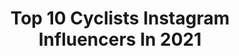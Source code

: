 ---
title: Top 10 Cyclists Instagram Influencers In 2021
description: >-
  Find top cyclists Instagram influencers in 2021. Most popular hashtags: #cycling #cyclinglife #cyclist.
platform: Instagram
hits: 962
text_top: Discover the most popular Instagram profiles on inBeat.
text_bottom: inBeat has 962 Instagram influencers like this for you to connect with.
profiles:
  - username: "tommeeusen"
    fullname: >-
      Tom Meeusen
    bio: >-
      Cyclist
    location: "Netherlands"
    followers: 17329
    engagement: 1579
    commentsToLikes: 0.009329
    id: ck5byx1v7q0p90i11b7qsnen5
    verified: false
    hashtags: ""
  - username: "dylangroenewegen"
    fullname: >-
      Dylan Groenewegen
    bio: >-
      Dylan Groenewegen 🇳🇱 - ❌❌❌ - Pro cyclist Jumbo-Visma - Twitter: @GroenewegenD - inquiries: @segcycling
    location: "Netherlands"
    followers: 303694
    engagement: 570
    commentsToLikes: 0.037441
    id: ck0tw2ndidr6e0i19xiy48vah
    verified: false
    hashtags: "#coronahulp, #helpenmaaktjehappy, #samentegencorona, #blackandyellow"
  - username: "gloriavanmechelen"
    fullname: >-
      Gloria Van Mechelen
    bio: >-
      🇱🇹🇧🇪 Cyclist for @cannibalteam tiktok: fruitybae
    location: ""
    followers: 2351
    engagement: 2060
    commentsToLikes: 0.177057
    id: ckapckyky48w60i786b5rzcvn
    verified: false
    hashtags: "#fuckerfits, #weekday, #examsgotmelike, #nature"
  - username: "jasperphilipsen"
    fullname: >-
      Jasper Philipsen
    bio: >-
      - Professional cyclist for @uae_team_emirates - Represented by @squadrasportsmanagement
    location: "United Kingdom"
    followers: 15930
    engagement: 1438
    commentsToLikes: 0.032565
    id: ck5qe0jr7y5a20i11miq9mp2f
    verified: false
    hashtags: "#bike, #uaeteamemirates, #ridetogether, #cyclinglife"
  - username: "clippedinandfree"
    fullname: >-
      Alina Jäger
    bio: >-
      Cyclist. Sensitive & savage Creator @einmenschwiejeder Founder @agentur.authentisch 📍Germany ❤@mikula.thome
    location: "Germany"
    followers: 97432
    engagement: 731
    commentsToLikes: 0.018557
    id: ck5zs18lrxmqn0i148cz2x1v8
    verified: false
    hashtags: "#rideyourbike, #clippedinandfree, #cycling, #vscocycling"
  - username: "kelsey.mitchell9"
    fullname: >-
      Kelsey Mitchell
    bio: >-
      🇨🇦 Team Canada 🚲 Track Cyclist 🌎 World Record Holder 🏆 PanAm Champion 🙌 @RBC #Tokyo2020 || CANFund #150women 📍ONTARIO
    location: "Canada"
    followers: 6727
    engagement: 1918
    commentsToLikes: 0.033535
    id: ck5hndtdrnm010i11v8eoipby
    verified: false
    hashtags: "#trackcycling, #teamcanada, #rbctrainingground, #rbc"
  - username: "carolinafrancov"
    fullname: >-
      Carolina Franco Villegas
    bio: >-
      ●•Social Media Communicator ●•Singer ●•Model ●•Cyclist 》From Medellín, Colombia 》carolina.franco.villegas@gmail.com
    location: "Colombia"
    followers: 60698
    engagement: 462
    commentsToLikes: 0.046698
    id: ck5bwvxkemiqi0i11a3j02jli
    verified: false
    hashtags: "#espnbiketeam, #gorigogo, #ciclismo, #cycling"
  - username: "woutvanaert"
    fullname: >-
      Wout van Aert
    bio: >-
      💍 Sarah 🚴‍♂️ Cyclist @jumbovisma_road 🚀 @RedBullBE athlete #GivesYouWings ✌🏼 Godfather of @towalkagain 🗣 'Stilstaan is achteruitgaan' #All4Goolie
    location: "United States"
    followers: 375307
    engagement: 1308
    commentsToLikes: 0.014181
    id: ck0tw2nspdr8w0i192v7k3gis
    verified: true
    hashtags: "#samenwinnen, #comeback, #corona, #socialdistancing"
  - username: "mooooo000min"
    fullname: >-
      beki（ベキ/ムーミン）
    bio: >-
      【ONELAP ANGEL 】ワンラップエンジェル e-Sports BIKE 女子チームメンバー @esportsangel_jp ・福岡在住 JAPAN🇯🇵 ・cyclist ・愛車はTREK （Madone4.5とMadone9） ・ロードバイクは2010年からスタート
    location: "Japan"
    followers: 23913
    engagement: 1196
    commentsToLikes: 0.024189
    id: ck0w0ickgeck70i19zoleh1zm
    verified: false
    hashtags: "#moving2020, #coordinate, #trek, #fashion"
  - username: "stefanoellea"
    fullname: >-
      Stefano LA
    bio: >-
      Adventure Cyclist 🌍 Mountain Lover 🏔 Athlete: @albaoptics @lookcycle @prologo.official CO-FOUNDER @assaultofreedom
    location: "Italy"
    followers: 22303
    engagement: 726
    commentsToLikes: 0.044025
    id: ck0vx12hnwlrl0i19zqu8qjap
    verified: false
    hashtags: ""
---